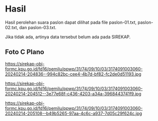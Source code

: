 # Hasil

Hasil perolehan suara paslon dapat dilihat pada file paslon-01.txt, paslon-02.txt, dan paslon-03.txt.

Jika tidak ada, artinya data tersebut belum ada pada SIREKAP.

## Foto C Plano

https://sirekap-obj-formc.kpu.go.id/fd16/pemilu/ppwp/31/74/09/10/03/3174091003060-20240214-204836--994c82bc-cee4-4b7d-bf82-fc2de0d51193.jpg

https://sirekap-obj-formc.kpu.go.id/fd16/pemilu/ppwp/31/74/09/10/03/3174091003060-20240214-204512--3e77e68f-c436-4203-a34a-3968443741f9.jpg

https://sirekap-obj-formc.kpu.go.id/fd16/pemilu/ppwp/31/74/09/10/03/3174091003060-20240214-205108--b49b5265-97aa-4c6c-a937-7d05c29f624c.jpg
